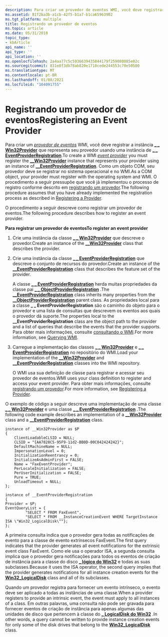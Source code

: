 ```yaml
---
description: Para criar um provedor de eventos WMI, você deve registrar a \_ \_ instância Win32Provider que representa seu provedor usando uma instância de \_ \_ EventProviderRegistration.
ms.assetid: 81f2ba3b-a1cb-42f5-b1a7-b1ca65963902
ms.tgt_platform: multiple
title: Registrando um provedor de eventos
ms.topic: article
ms.date: 05/31/2018
topic_type:
- kbArticle
api_name: ''
api_type: ''
api_location: ''
ms.openlocfilehash: 2a4aa77c5c5936639435844179f259080085e02c
ms.sourcegitcommit: 831e8f3db78ab820e1710cede244553c70e50500
ms.translationtype: MT
ms.contentlocale: pt-BR
ms.lasthandoff: 01/08/2021
ms.locfileid: "104091755"
---
```

# <a name="registering-an-event-provider"></a><span data-ttu-id="9bb18-103">Registrando um provedor de eventos</span><span class="sxs-lookup"><span data-stu-id="9bb18-103">Registering an Event Provider</span></span>

<span data-ttu-id="9bb18-104">Para criar um [*provedor de eventos*](gloss-e.md) WMI, você deve registrar a instância [**\_ \_ Win32Provider**](--win32provider.md) que representa seu provedor usando uma instância de [**\_ \_ EventProviderRegistration**](--eventproviderregistration.md).</span><span class="sxs-lookup"><span data-stu-id="9bb18-104">To create a WMI [*event provider*](gloss-e.md) you must register the [**\_\_Win32Provider**](--win32provider.md) instance that represents your provider using an instance of [**\_\_EventProviderRegistration**](--eventproviderregistration.md).</span></span> <span data-ttu-id="9bb18-105">Como um objeto COM, seu provedor deve se registrar no sistema operacional e no WMI.</span><span class="sxs-lookup"><span data-stu-id="9bb18-105">As a COM object, your provider must register with the operating system and WMI.</span></span> <span data-ttu-id="9bb18-106">O procedimento a seguir pressupõe que você já implementou o processo de registro conforme descrito em [registrando um provedor](registering-a-provider.md).</span><span class="sxs-lookup"><span data-stu-id="9bb18-106">The following procedure assumes that you have already implemented the registration process as described in [Registering a Provider](registering-a-provider.md).</span></span>

<span data-ttu-id="9bb18-107">O procedimento a seguir descreve como registrar um provedor de eventos.</span><span class="sxs-lookup"><span data-stu-id="9bb18-107">The following procedure describes how to register an event provider.</span></span>

<span data-ttu-id="9bb18-108">**Para registrar um provedor de eventos**</span><span class="sxs-lookup"><span data-stu-id="9bb18-108">**To register an event provider**</span></span>

1.  <span data-ttu-id="9bb18-109">Crie uma instância da classe [**\_ \_ Win32Provider**](--win32provider.md) que descreve o provedor.</span><span class="sxs-lookup"><span data-stu-id="9bb18-109">Create an instance of the [**\_\_Win32Provider**](--win32provider.md) class that describes the provider.</span></span>
2.  <span data-ttu-id="9bb18-110">Crie uma instância da classe [**\_ \_ EventProviderRegistration**](--eventproviderregistration.md) que descreve o conjunto de recursos do provedor.</span><span class="sxs-lookup"><span data-stu-id="9bb18-110">Create an instance of the [**\_\_EventProviderRegistration**](--eventproviderregistration.md) class that describes the feature set of the provider.</span></span>

    <span data-ttu-id="9bb18-111">A classe [**\_ \_ EventProviderRegistration**](--eventproviderregistration.md) herda muitas propriedades da classe pai [**\_ \_ ObjectProviderRegistration**](--objectproviderregistration.md) .</span><span class="sxs-lookup"><span data-stu-id="9bb18-111">The [**\_\_EventProviderRegistration**](--eventproviderregistration.md) class inherits many properties from the [**\_\_ObjectProviderRegistration**](--objectproviderregistration.md) parent class.</span></span> <span data-ttu-id="9bb18-112">As propriedades local para a classe **\_ \_ EventProviderRegistration** são o caminho do objeto para o provedor e uma lista de consultas que descrevem os eventos aos quais o provedor dá suporte.</span><span class="sxs-lookup"><span data-stu-id="9bb18-112">The properties local to the **\_\_EventProviderRegistration** class are the object path to the provider and a list of queries that describe the events that the provider supports.</span></span> <span data-ttu-id="9bb18-113">Para obter mais informações, consulte [consultando o WMI](querying-wmi.md).</span><span class="sxs-lookup"><span data-stu-id="9bb18-113">For more information, see [Querying WMI](querying-wmi.md).</span></span>

3.  <span data-ttu-id="9bb18-114">Carregue a implementação das classes [**\_ \_ Win32Provider**](--win32provider.md) e [**\_ \_ EventProviderRegistration**](--eventproviderregistration.md) no repositório do WMI.</span><span class="sxs-lookup"><span data-stu-id="9bb18-114">Load your implementation of the [**\_\_Win32Provider**](--win32provider.md) and [**\_\_EventProviderRegistration**](--eventproviderregistration.md) classes into the WMI repository.</span></span>

    <span data-ttu-id="9bb18-115">O WMI usa sua definição de classe para registrar e acessar seu provedor de eventos.</span><span class="sxs-lookup"><span data-stu-id="9bb18-115">WMI uses your class definition to register and access your event provider.</span></span> <span data-ttu-id="9bb18-116">Para obter mais informações, consulte [registrando um provedor](registering-a-provider.md).</span><span class="sxs-lookup"><span data-stu-id="9bb18-116">For more information, see [Registering a Provider](registering-a-provider.md).</span></span>

<span data-ttu-id="9bb18-117">O exemplo de código a seguir descreve uma implementação de uma classe [**\_ \_ Win32Provider**](--win32provider.md) e uma classe [**\_ \_ EventProviderRegistration**](--eventproviderregistration.md) .</span><span class="sxs-lookup"><span data-stu-id="9bb18-117">The following code example describes an implementation of a [**\_\_Win32Provider**](--win32provider.md) class and a [**\_\_EventProviderRegistration**](--eventproviderregistration.md) class.</span></span>

``` syntax
instance of __Win32Provider as $P
{
    ClientLoadableCLSID = NULL;
    CLSID = "{AA7828C5-95F9-11d2-BB0D-00C042424242}";
    DefaultMachineName = NULL;
    ImpersonationLevel = 0;
    InitializationReentrancy = 0;
    InitializeAsAdminFirst = FALSE;
    Name = "FaxEventProvider";
    PerLocaleInitialization = FALSE;
    PerUserInitialization = FALSE;
    Pure = TRUE;
    UnloadTimeout = NULL;
};

instance of __EventProviderRegistration
{  
Provider = $P;
EventQueryList = {
         "SELECT * FROM FaxEvent",
         "SELECT * FROM __InstanceCreationEvent WHERE TargetInstance ISA \"Win32_LogicalDisk\""};
};
```

<span data-ttu-id="9bb18-118">A primeira consulta indica que o provedor gera todas as notificações de evento para a classe de evento extrínsecos FaxEvent.</span><span class="sxs-lookup"><span data-stu-id="9bb18-118">The first query indicates that the provider generates all event notifications for the extrinsic event class FaxEvent.</span></span> <span data-ttu-id="9bb18-119">Como ele usa o operador ISA, a segunda consulta implica que o provedor gera notificações para todos os eventos de criação de instância para a classe do disco [**\_ lógico do Win32**](/windows/desktop/CIMWin32Prov/win32-logicaldisk) e todas as suas subclasses.</span><span class="sxs-lookup"><span data-stu-id="9bb18-119">Because it uses the ISA operator, the second query implies that the provider generates notifications for all instance creation events for the [**Win32\_LogicalDisk**](/windows/desktop/CIMWin32Prov/win32-logicaldisk) class and all of its subclasses.</span></span>

<span data-ttu-id="9bb18-120">Quando um provedor registra para fornecer um evento intrínseco, o evento deve ser aplicado a todas as instâncias de uma classe.</span><span class="sxs-lookup"><span data-stu-id="9bb18-120">When a provider registers to provide an intrinsic event, the event must apply to all instances of a class.</span></span> <span data-ttu-id="9bb18-121">Em outras palavras, uma consulta não pode ser gravada para fornecer eventos de criação de instância para apenas algumas das unidades de disco que pertencem à classe do [**\_ LogicalDisk do Win32**](/windows/desktop/CIMWin32Prov/win32-logicaldisk) .</span><span class="sxs-lookup"><span data-stu-id="9bb18-121">In other words, a query cannot be written to provide instance creation events for only some of the disk drives that belong to the [**Win32\_LogicalDisk**](/windows/desktop/CIMWin32Prov/win32-logicaldisk) class.</span></span>

 

 
